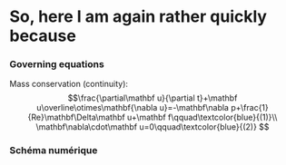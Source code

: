 # So, here I am again rather quickly because

### Governing equations

Mass conservation (continuity):
$$\frac{\partial\mathbf u}{\partial t}+\mathbf u\overline\otimes\mathbf{\nabla u}=-\mathbf\nabla p+\frac{1}{Re}\mathbf\Delta\mathbf u+\mathbf f\qquad\textcolor{blue}{(1)}\\ \mathbf\nabla\cdot\mathbf u=0\qquad\textcolor{blue}{(2)} $$

### Schéma numérique


